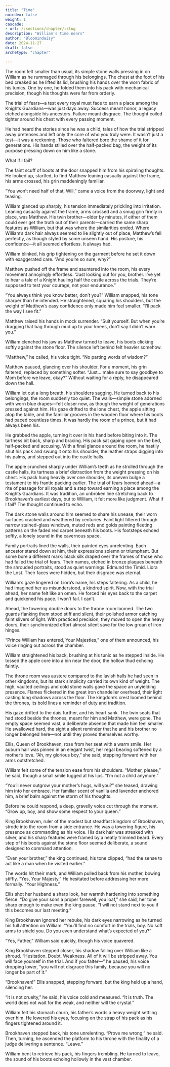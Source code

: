 ```yaml
---
title: "Time"
noindex: false
weight: 1
cascade:
- url: /:sections/chapter/:slug
description: "William's time nears"
author: "Bloomindaisy"
date: 2024-11-27
draft: false
archetype: "chapter"

---
```


The room felt smaller than usual, its simple stone walls pressing in on William as he rummaged through his belongings. The chest at the foot of his bed creaked as he lifted its lid, brushing his hands over the worn fabric of his tunics. One by one, he folded them into his pack with mechanical precision, though his thoughts were far from orderly.

The trial of fears—a test every royal must face to earn a place among the Knights Guardians—was just days away. Success meant honor, a legacy etched alongside his ancestors. Failure meant disgrace. The thought coiled tighter around his chest with every passing moment.

He had heard the stories since he was a child, tales of how the trial stripped away pretenses and left only the core of who you truly were. It wasn’t just a test—it was a reckoning. Those who faltered bore the shame of it for generations. His hands stilled over the half-packed bag, the weight of its purpose pressing down on him like a stone.

What if I fail?

The faint scuff of boots at the door snapped him from his spiraling thoughts. He looked up, startled, to find Matthew leaning casually against the frame, his arms crossed, his grin maddeningly familiar.

“You won’t need half of that, Will,” came a voice from the doorway, light and teasing.

William glanced up sharply, his tension immediately prickling into irritation. Leaning casually against the frame, arms crossed and a smug grin firmly in place, was Matthew. His twin brother—older by minutes, if either of them could ever get the truth out of their parents—carried the same sharp features as William, but that was where the similarities ended. Where William’s dark hair always seemed to lie slightly out of place, Matthew’s fell perfectly, as though styled by some unseen hand. His posture, his confidence—it all seemed effortless. It always had.

William blinked, his grip tightening on the garment before he set it down with exaggerated care. “And you’re so sure, why?”

Matthew pushed off the frame and sauntered into the room, his every movement annoyingly effortless. “Just looking out for you, brother. I’ve yet to hear a tale of a Knight hauling half the castle across the trials. They’re supposed to test your courage, not your endurance.”

“You always think you know better, don’t you?” William snapped, his tone sharper than he intended. He straightened, squaring his shoulders, but the weight of Matthew’s easy confidence only made him feel smaller. “I’ll pack the way I see fit.”

Matthew raised his hands in mock surrender.  “Suit yourself. But when you’re dragging that bag through mud up to your knees, don’t say I didn’t warn you.”

William clenched his jaw as Matthew turned to leave, his boots clicking softly against the stone floor. The silence left behind felt heavier somehow.

“Matthew,” he called, his voice tight. “No parting words of wisdom?”

Matthew paused, glancing over his shoulder. For a moment, his grin faltered, replaced by something softer. “Just… make sure to say goodbye to Mom before we leave, okay?” Without waiting for a reply, he disappeared down the hall.

William let out a long breath, his shoulders sagging. He turned back to his belongings, the room suddenly too quiet. The walls—simple stone adorned with worn blue drapes—felt closer now, as though the weight of generations pressed against him. His gaze drifted to the lone chest, the apple sitting atop the table, and the familiar grooves in the wooden floor where his boots had paced countless times. It was hardly the room of a prince, but it had always been his.

He grabbed the apple, turning it over in his hand before biting into it. The tartness bit back, sharp and bracing. His pack sat gaping open on the bed, half-packed and accusing. With a final glance around the room, he hastily shut his pack and swung it onto his shoulder, the leather straps digging into his palms, and stepped out into the castle halls.



The apple crunched sharply under William’s teeth as he strolled through the castle halls, its tartness a brief distraction from the weight pressing on his chest. His pack hung heavily over one shoulder, its uneven bulge a testament to his frantic packing earlier. The trial of fears loomed ahead—a rite of passage for all royals and a step toward earning a place among the Knights Guardians. It was tradition, an unbroken line stretching back to Brookhaven’s earliest days, but to William, it felt more like judgment. What if I fail? The thought continued to echo.

The dark stone walls around him seemed to share his unease, their worn surfaces cracked and weathered by centuries. Faint light filtered through narrow stained-glass windows, muted reds and golds painting fleeting patterns on the faded red carpet beneath his boots. His footsteps echoed softly, a lonely sound in the cavernous space.

Family portraits lined the walls, their painted eyes unrelenting. Each ancestor stared down at him, their expressions solemn or triumphant. But some bore a different mark: black silk draped over the frames of those who had failed the trial of fears. Their names, etched in bronze plaques beneath the shrouded portraits, stood as quiet warnings. Edmund the Timid. Liora the Lost. Their faces were hidden, but their disgrace was eternal.

William’s gaze lingered on Liora’s name, his steps faltering. As a child, he had imagined her as misunderstood, a kindred spirit. Now, with the trial ahead, her name felt like an omen. He forced his eyes back to the carpet and quickened his pace. I won’t fail. I can’t.

Ahead, the towering double doors to the throne room loomed. The two guards flanking them stood stiff and silent, their polished armor catching faint slivers of light. With practiced precision, they moved to open the heavy doors, their synchronized effort almost silent save for the low groan of iron hinges.

“Prince William has entered, Your Majesties,” one of them announced, his voice ringing out across the chamber.

William straightened his back, brushing at his tunic as he stepped inside. He tossed the apple core into a bin near the door, the hollow thud echoing faintly.

The throne room was austere compared to the lavish halls he had seen in other kingdoms, but its stark simplicity carried its own kind of weight. The high, vaulted ceilings and cold stone walls gave the space an unyielding presence. Flames flickered in the great iron chandelier overhead, their light casting long shadows across the floor. The kingdom’s crest loomed behind the thrones, its bold lines a reminder of duty and tradition.

His gaze drifted to the dais further, and his heart sank. The twin seats that had stood beside the thrones, meant for him and Matthew, were gone. The empty space seemed vast, a deliberate absence that made him feel smaller. He swallowed hard, the sight a silent reminder that he and his brother no longer belonged here—not until they proved themselves worthy.

Ellis, Queen of Brookhaven, rose from her seat with a warm smile. Her auburn hair was pinned in an elegant twist, her regal bearing softened by a mother’s love. “Ah, my glorious boy,” she said, stepping forward with her arms outstretched.

William felt some of the tension ease from his shoulders. “Mother, please,” he said, though a small smile tugged at his lips. “I’m not a child anymore.”

“You’ll never outgrow your mother’s hugs, will you?” she teased, drawing him into her embrace. Her familiar scent of vanilla and lavender anchored him, a brief balm against the storm of his thoughts.

Before he could respond, a deep, gravelly voice cut through the moment. “Grow up, boy, and show some respect to your queen.”

King Brookhaven, ruler of the modest but steadfast kingdom of Brookhaven, strode into the room from a side entrance. He was a towering figure, his presence as commanding as his voice. His dark hair was streaked with silver, and his sharp features were framed by a neatly trimmed beard. Every step of his boots against the stone floor seemed deliberate, a sound designed to command attention.

“Even your brother,” the king continued, his tone clipped, “had the sense to act like a man when he visited earlier.”

The words hit their mark, and William pulled back from his mother, bowing stiffly. “Yes, Your Majesty.” He hesitated before addressing her more formally. “Your Highness.”

Ellis shot her husband a sharp look, her warmth hardening into something fierce. “Do give your sons a proper farewell, you loaf,” she said, her tone sharp enough to make even the king pause. “I will not stand next to you if this becomes our last meeting.”

King Brookhaven ignored her rebuke, his dark eyes narrowing as he turned his full attention on William. “You’ll find no comfort in the trials, boy. No soft arms to shield you. Do you even understand what’s expected of you?”

“Yes, Father,” William said quickly, though his voice quavered.

King Brookhaven stepped closer, his shadow falling over William like a shroud. “Hesitation. Doubt. Weakness. All of it will be stripped away. You will face yourself in the trial. And if you falter—” he paused, his voice dropping lower, “you will not disgrace this family, because you will no longer be part of it.”

“Brookhaven!” Ellis snapped, stepping forward, but the king held up a hand, silencing her.

“It is not cruelty,” he said, his voice cold and measured. “It is truth. The world does not wait for the weak, and neither will the crystal.”

William felt his stomach churn, his father’s words a heavy weight settling over him. He lowered his eyes, focusing on the strap of his pack as his fingers tightened around it.

Brookhaven stepped back, his tone unrelenting. “Prove me wrong,” he said. Then, turning, he ascended the platform to his throne with the finality of a judge delivering a sentence. “Leave.”

William bent to retrieve his pack, his fingers trembling. He turned to leave, the sound of his boots echoing hollowly in the vast chamber.